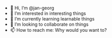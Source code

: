 - 👋 Hi, I’m @jan-georg
- 👀 I’m interested in interesting things
- 🌱 I’m currently learning learnable things
- 💞️ I’m looking to collaborate on things
- 📫 How to reach me: Why would you want to?

<!---
jan-georg/jan-georg is a ✨ special ✨ repository because its `README.md` (this file) appears on your GitHub profile.
You can click the Preview link to take a look at your changes.
--->
